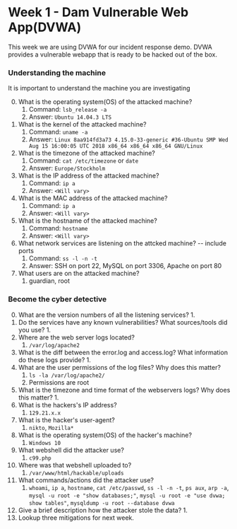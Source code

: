# Week 1 - Dam Vulnerable Web App(DVWA)
This week we are using DVWA for our incident response demo. DVWA provides a vulnerable webapp that is ready to be hacked out of the box.

### Understanding the machine
It is important to understand the machine you are investigating

0. What is the operating system(OS) of the attacked machine?
    1. Command: `lsb_release -a`
    1. Answer: `Ubuntu 14.04.3 LTS`
0. What is the kernel of the attacked machine?
    1. Command: `uname -a`
    1. Answer: `Linux 8aa914fd3a73 4.15.0-33-generic #36-Ubuntu SMP Wed Aug 15 16:00:05 UTC 2018 x86_64 x86_64 x86_64 GNU/Linux`
0. What is the timezone of the attacked machine?
    1. Command: `cat /etc/timezone` or `date`
    1. Answer: `Europe/Stockholm`
0. What is the IP address of the attacked machine?
    1. Command: `ip a`
    1. Answer: `<Will vary>`
0. What is the MAC address of the attacked machine?
    1. Command: `ip a`
    1. Answer: `<Will vary>`
0. What is the hostname of the attacked machine?
    1. Command: `hostname`
    1. Answer: `<Will vary>`
0. What network services are listening on the attcked machine? -- include ports
    1. Command: `ss -l -n -t`
    1. Answer: SSH on port 22, MySQL on port 3306, Apache on port 80
0. What users are on the attacked machine?
    1. guardian, root

### Become the cyber detective
0. What are the version numbers of all the listening services?
    1. 
0. Do the services have any known vulnerabilities? What sources/tools did you use?
    1. 
0. Where are the web server logs located?
    1. `/var/log/apache2`
0. What is the diff between the error.log and access.log? What information do these logs provide?
    1. 
0. What are the user permissions of the log files? Why does this matter?
    1. `ls -la /var/log/apache2/` 
    1. Permissions are root
0. What is the timezone and time format of the webservers logs? Why does this matter?
    1. 
0. What is the hackers's IP address?
    1. `129.21.x.x`
0. What is the hacker's user-agent?
    1. `nikto`, `Mozilla*`
0. What is the operating system(OS) of the hacker's machine?
    1. `Windows 10`
0. What webshell did the attacker use? 
    1. `c99.php`
0. Where was that webshell uploaded to?
    1. `/var/www/html/hackable/uploads`
0. What commands/actions did the attacker use?
    1. `whoami`, `ip a`, `hostname`, `cat /etc/passwd`, `ss -l -n -t`, `ps aux`, `arp -a`, `mysql -u root -e "show databases;"`, `mysql -u root -e "use dvwa; show tables"`, `mysqldump -u root --database dvwa`
0. Give a brief description how the attacker stole the data?
    1. 
0. Lookup three mitigations for next week.